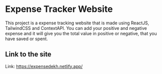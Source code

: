 # Expense Tracker Website

This project is a expense tracking website that is made using ReactJS, TailwindCSS and ContextAPI. You can add your positive and negative expense and it will give you the total value in positive or negative, that you have saved or spent.

## Link to the site

Link: https://expensedekh.netlify.app/
